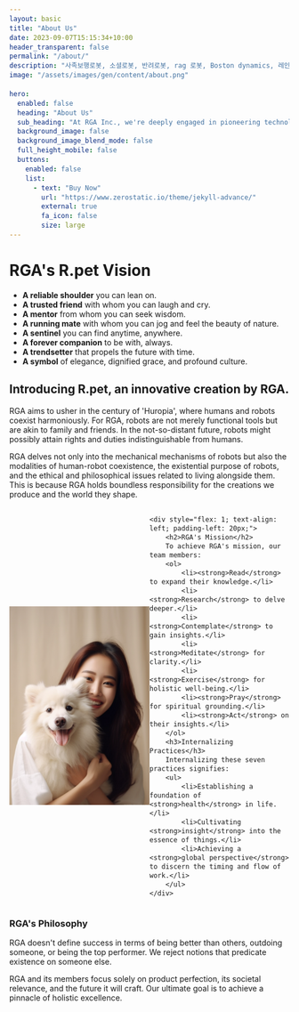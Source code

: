 ```yaml
---
layout: basic
title: "About Us"
date: 2023-09-07T15:15:34+10:00
header_transparent: false
permalink: "/about/"
description: "사족보행로봇, 소셜로봇, 반려로봇, rag 로봇, Boston dynamics, 레인보우로보틱스, unitree, 알지에이아이엔씨"
image: "/assets/images/gen/content/about.png"

hero:
  enabled: false
  heading: "About Us"
  sub_heading: "At RGA Inc., we're deeply engaged in pioneering technological advancements and crafting experiences that are unparalleled and unprecedented. Our commitment is to shaping the future and evoking profound emotions previously untouched in our clients"
  background_image: false
  background_image_blend_mode: false
  full_height_mobile: false
  buttons:
    enabled: false
    list:
      - text: "Buy Now"
        url: "https://www.zerostatic.io/theme/jekyll-advance/"
        external: true
        fa_icon: false
        size: large
---
```



# RGA's R.pet Vision

- **A reliable shoulder** you can lean on.
- **A trusted friend** with whom you can laugh and cry.
- **A mentor** from whom you can seek wisdom.
- **A running mate** with whom you can jog and feel the beauty of nature.
- **A sentinel** you can find anytime, anywhere.
- **A forever companion** to be with, always.
- **A trendsetter** that propels the future with time.
- **A symbol** of elegance, dignified grace, and profound culture.

## Introducing R.pet, an innovative creation by RGA.

RGA aims to usher in the century of 'Huropia', where humans and robots coexist harmoniously. For RGA, robots are not merely functional tools but are akin to family and friends. In the not-so-distant future, robots might possibly attain rights and duties indistinguishable from humans. 

RGA delves not only into the mechanical mechanisms of robots but also the modalities of human-robot coexistence, the existential purpose of robots, and the ethical and philosophical issues related to living alongside them. This is because RGA holds boundless responsibility for the creations we produce and the world they shape.

<div style="display: flex; align-items: center;">
    <img src="/assets/images/gen/content/woman.png" alt="RGA's Image" style="flex: 0 0 auto; max-width: 50%; height: auto;"> 

    <div style="flex: 1; text-align: left; padding-left: 20px;">
        <h2>RGA's Mission</h2>
        To achieve RGA's mission, our team members:
        <ol>
            <li><strong>Read</strong> to expand their knowledge.</li>
            <li><strong>Research</strong> to delve deeper.</li>
            <li><strong>Contemplate</strong> to gain insights.</li>
            <li><strong>Meditate</strong> for clarity.</li>
            <li><strong>Exercise</strong> for holistic well-being.</li>
            <li><strong>Pray</strong> for spiritual grounding.</li>
            <li><strong>Act</strong> on their insights.</li>
        </ol>
        <h3>Internalizing Practices</h3>
        Internalizing these seven practices signifies:
        <ul>
            <li>Establishing a foundation of <strong>health</strong> in life.</li>
            <li>Cultivating <strong>insight</strong> into the essence of things.</li>
            <li>Achieving a <strong>global perspective</strong> to discern the timing and flow of work.</li>
        </ul>
    </div>
</div>

### RGA's Philosophy

RGA doesn't define success in terms of being better than others, outdoing someone, or being the top performer. We reject notions that predicate existence on someone else. 

RGA and its members focus solely on product perfection, its societal relevance, and the future it will craft. Our ultimate goal is to achieve a pinnacle of holistic excellence.